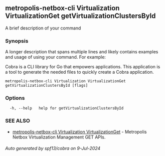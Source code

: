## metropolis-netbox-cli Virtualization VirtualizationGet getVirtualizationClustersById

A brief description of your command

### Synopsis

A longer description that spans multiple lines and likely contains examples
and usage of using your command. For example:

Cobra is a CLI library for Go that empowers applications.
This application is a tool to generate the needed files
to quickly create a Cobra application.

```
metropolis-netbox-cli Virtualization VirtualizationGet getVirtualizationClustersById [flags]
```

### Options

```
  -h, --help   help for getVirtualizationClustersById
```

### SEE ALSO

* [metropolis-netbox-cli Virtualization VirtualizationGet]()	 - Metropolis Netbox Virtualization Management GET APIs.

###### Auto generated by spf13/cobra on 9-Jul-2024
